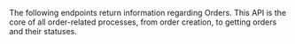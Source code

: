 The following endpoints return information regarding Orders.
This API is the core of all order-related processes, from order creation, to getting orders and their statuses.
